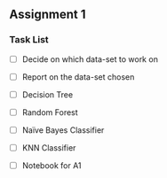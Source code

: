 ## Assignment 1
### Task List
* [ ] Decide on which data-set to work on
* [ ] Report on the data-set chosen
* [ ] Decision Tree 
* [ ] Random Forest
* [ ] Naïve Bayes Classifier
* [ ] KNN Classifier
* [ ] Notebook for A1



